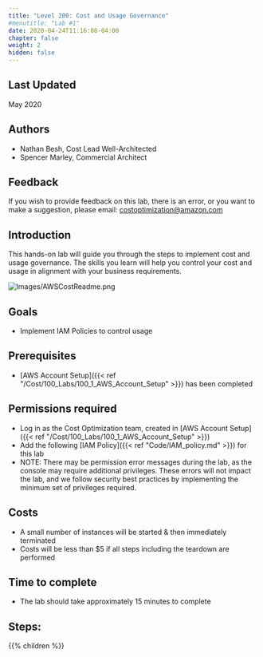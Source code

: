 ```yaml
---
title: "Level 200: Cost and Usage Governance"
#menutitle: "Lab #1"
date: 2020-04-24T11:16:08-04:00
chapter: false
weight: 2
hidden: false
---
```

## Last Updated
May 2020

## Authors
- Nathan Besh, Cost Lead Well-Architected
- Spencer Marley, Commercial Architect

## Feedback
If you wish to provide feedback on this lab, there is an error, or you want to make a suggestion, please email: costoptimization@amazon.com

## Introduction
 This hands-on lab will guide you through the steps to implement cost and usage governance. The skills you learn will help you control your cost and usage in alignment with your business requirements.

![Images/AWSCostReadme.png](/Cost/200_2_Cost_and_Usage_Governance/Images/AWSCostReadme.png)

## Goals
- Implement IAM Policies to control usage


## Prerequisites
- [AWS Account Setup]({{< ref "/Cost/100_Labs/100_1_AWS_Account_Setup" >}}) has been completed


## Permissions required
- Log in as the Cost Optimization team, created in [AWS Account Setup]({{< ref "/Cost/100_Labs/100_1_AWS_Account_Setup" >}})
- Add the following [IAM Policy]({{< ref "Code/IAM_policy.md" >}}) for this lab
- NOTE: There may be permission error messages during the lab, as the console may require additional privileges. These errors will not impact the lab, and we follow security best practices by implementing the minimum set of privileges required.

## Costs
- A small number of instances will be started & then immediately terminated
- Costs will be less than $5 if all steps including the teardown are performed

## Time to complete
- The lab should take approximately 15 minutes to complete

## Steps:
{{% children  %}}

